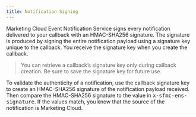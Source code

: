```yaml
---
title: Notification Signing
---
```


Marketing Cloud Event Notification Service signs every notification delivered to your callback with an HMAC-SHA256 signature. The signature is produced by signing the entire notification payload using a signature key unique to the callback. You receive the signature key when you create the callback.

> You can retrieve a callback’s signature key only during callback creation. Be sure to save the signature key for future use.

To validate the authenticity of a notification, use the callback signature key to create an HMAC-SHA256 signature of the notification payload received. Then compare the HMAC-SHA256 signature to the value in <samp class="codeph nolang">x-sfmc-ens-signature</samp>. If the values match, you know that the source of the notification is Marketing Cloud.
